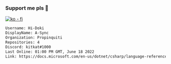 ### Support me pls 🙏

[![ko - fi](https://ko-fi.com/img/githubbutton_sm.svg)](https://ko-fi.com/O5O4D6DP7)

  ```txt
  Username: Hi-Doki
  DisplayName: A-Sync
  Organization: Propinquiti
  Repositories: 4
  Discord: kitkat#1000
  Last Online: 01:00 PM GMT, June 18 2022
  Link: https://docs.microsoft.com/en-us/dotnet/csharp/language-reference/keywords/async
  ```       